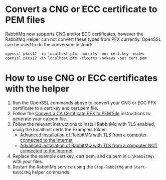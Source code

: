 [title]: # (Convert CNG or ECC to PEM)
[tags]: # (rabbitmq,tls,CNG,ECC,PEM,OpenSSL)
[priority]: # (10)

# Convert a CNG or ECC certificate to PEM files

RabbitMq now supports CNG and/or ECC certificates, however the RabbitMq Helper can not convert these types from PFX currently. OpenSSL can be used to do the conversion instead:

```
openssl pkcs12 -in localhost.pfx -nocerts -out cert.key -nodes
openssl pkcs12 -in localhost.pfx -clcerts -nokeys -out cert.pem
```

# How to use CNG or ECC certificates with the helper

1. Run the OpenSSL commands above to convert your CNG or ECC PFX certificate to a cert.key and cert.pem file.
2. Follow the [Convert a CA Certificate PFX to PEM File](convert-cacerttopem.md) instructions to generate your ca.pem file.
3. Follow the relevant instructions to install RabbitMq with TLS enabled, using the localhost certs the Examples folder.
    - [Advanced installation of RabbitMQ with TLS from a computer connected to the Internet](../installation/installtls.md)
    - [Advanced installation of RabbitMQ with TLS from a computer NOT connected to the Internet](../installation/installtls-offline.md)
4. Replace the example cert.key, cert.pem, and ca.pem in `C:\RabbitMq\` with your files.
5. Restart the RabbitMq service using the `Stop-RabbitMq` and `Start-RabbitMq` helper commands.
